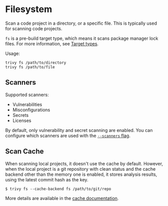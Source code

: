 # Filesystem

Scan a code project in a directory, or a specific file. This is typically used for scanning code projects. 

`fs` is a pre-build target type, which means it scans package manager lock files. For more information, see [Target types](../coverage/language/index.md#target-types).

Usage:

```shell
trivy fs /path/to/directory
trivy fs /path/to/file
```

## Scanners

Supported scanners:

- Vulnerabilities
- Misconfigurations
- Secrets
- Licenses
 
By default, only vulnerability and secret scanning are enabled. You can configure which scanners are used with the [`--scanners` flag](../configuration/others.md#enabledisable-scanners).

## Scan Cache
When scanning local projects, it doesn't use the cache by default.
However, when the local project is a git repository with clean status and the cache backend other than the memory one is enabled, it stores analysis results, using the latest commit hash as the key.

```shell
$ trivy fs --cache-backend fs /path/to/git/repo
```

More details are available in the [cache documentation](../configuration/cache.md#scan-cache-backend).